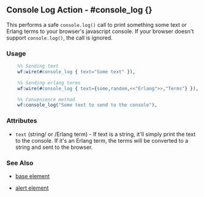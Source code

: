 

## Console Log Action - #console_log {}

  This performs a safe `console.log()` call to print something some text or Erlang terms to your browser's javascript console. If your browser doesn't support `console.log()`, the call is ignored.

### Usage

```erlang
	%% Sending text
	wf:wire(#console_log { text="Some text" }),

	%% Sending erlang terms
	wf:wire(#console_log { text={some,random,<<"Erlang">>,"Terms"} }),

	%% Convenience method
	wf:console_log("Some text to send to the console"),

```

### Attributes

   * `text` (string/ or /Erlang term) - If text is a string, it'll simply
	  print the text to the console. If it's an Erlang term, the terms will be
	  converted to a string and sent to the browser.

### See Also

 *  [base element](./base.html)

 *  [alert element](./alert.html)

 
